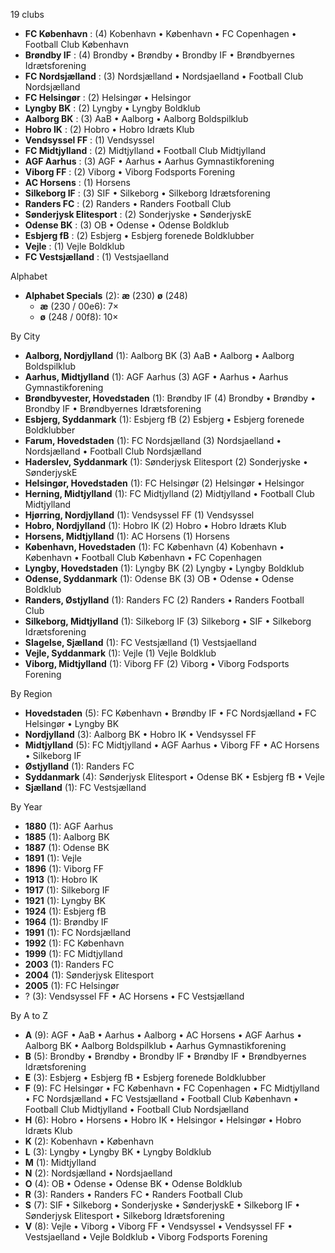 19 clubs

- **FC København** : (4) Kobenhavn • København • FC Copenhagen • Football Club København
- **Brøndby IF** : (4) Brondby • Brøndby • Brondby IF • Brøndbyernes Idrætsforening
- **FC Nordsjælland** : (3) Nordsjælland • Nordsjaelland • Football Club Nordsjælland
- **FC Helsingør** : (2) Helsingør • Helsingor
- **Lyngby BK** : (2) Lyngby • Lyngby Boldklub
- **Aalborg BK** : (3) AaB • Aalborg • Aalborg Boldspilklub
- **Hobro IK** : (2) Hobro • Hobro Idræts Klub
- **Vendsyssel FF** : (1) Vendsyssel
- **FC Midtjylland** : (2) Midtjylland • Football Club Midtjylland
- **AGF Aarhus** : (3) AGF • Aarhus • Aarhus Gymnastikforening
- **Viborg FF** : (2) Viborg • Viborg Fodsports Forening
- **AC Horsens** : (1) Horsens
- **Silkeborg IF** : (3) SIF • Silkeborg • Silkeborg Idrætsforening
- **Randers FC** : (2) Randers • Randers Football Club
- **Sønderjysk Elitesport** : (2) Sonderjyske • SønderjyskE
- **Odense BK** : (3) OB • Odense • Odense Boldklub
- **Esbjerg fB** : (2) Esbjerg • Esbjerg forenede Boldklubber
- **Vejle** : (1) Vejle Boldklub
- **FC Vestsjælland** : (1) Vestsjaelland




Alphabet

- **Alphabet Specials** (2):  **æ** (230) **ø** (248)
  - **æ** (230 / 00e6): 7×
  - **ø** (248 / 00f8): 10×




By City

- **Aalborg, Nordjylland** (1): Aalborg BK  (3) AaB • Aalborg • Aalborg Boldspilklub
- **Aarhus, Midtjylland** (1): AGF Aarhus  (3) AGF • Aarhus • Aarhus Gymnastikforening
- **Brøndbyvester, Hovedstaden** (1): Brøndby IF  (4) Brondby • Brøndby • Brondby IF • Brøndbyernes Idrætsforening
- **Esbjerg, Syddanmark** (1): Esbjerg fB  (2) Esbjerg • Esbjerg forenede Boldklubber
- **Farum, Hovedstaden** (1): FC Nordsjælland  (3) Nordsjaelland • Nordsjælland • Football Club Nordsjælland
- **Haderslev, Syddanmark** (1): Sønderjysk Elitesport  (2) Sonderjyske • SønderjyskE
- **Helsingør, Hovedstaden** (1): FC Helsingør  (2) Helsingør • Helsingor
- **Herning, Midtjylland** (1): FC Midtjylland  (2) Midtjylland • Football Club Midtjylland
- **Hjørring, Nordjylland** (1): Vendsyssel FF  (1) Vendsyssel
- **Hobro, Nordjylland** (1): Hobro IK  (2) Hobro • Hobro Idræts Klub
- **Horsens, Midtjylland** (1): AC Horsens  (1) Horsens
- **København, Hovedstaden** (1): FC København  (4) Kobenhavn • København • Football Club København • FC Copenhagen
- **Lyngby, Hovedstaden** (1): Lyngby BK  (2) Lyngby • Lyngby Boldklub
- **Odense, Syddanmark** (1): Odense BK  (3) OB • Odense • Odense Boldklub
- **Randers, Østjylland** (1): Randers FC  (2) Randers • Randers Football Club
- **Silkeborg, Midtjylland** (1): Silkeborg IF  (3) Silkeborg • SIF • Silkeborg Idrætsforening
- **Slagelse, Sjælland** (1): FC Vestsjælland  (1) Vestsjaelland
- **Vejle, Syddanmark** (1): Vejle  (1) Vejle Boldklub
- **Viborg, Midtjylland** (1): Viborg FF  (2) Viborg • Viborg Fodsports Forening




By Region

- **Hovedstaden** (5):   FC København • Brøndby IF • FC Nordsjælland • FC Helsingør • Lyngby BK
- **Nordjylland** (3):   Aalborg BK • Hobro IK • Vendsyssel FF
- **Midtjylland** (5):   FC Midtjylland • AGF Aarhus • Viborg FF • AC Horsens • Silkeborg IF
- **Østjylland** (1):   Randers FC
- **Syddanmark** (4):   Sønderjysk Elitesport • Odense BK • Esbjerg fB • Vejle
- **Sjælland** (1):   FC Vestsjælland




By Year

- **1880** (1):   AGF Aarhus
- **1885** (1):   Aalborg BK
- **1887** (1):   Odense BK
- **1891** (1):   Vejle
- **1896** (1):   Viborg FF
- **1913** (1):   Hobro IK
- **1917** (1):   Silkeborg IF
- **1921** (1):   Lyngby BK
- **1924** (1):   Esbjerg fB
- **1964** (1):   Brøndby IF
- **1991** (1):   FC Nordsjælland
- **1992** (1):   FC København
- **1999** (1):   FC Midtjylland
- **2003** (1):   Randers FC
- **2004** (1):   Sønderjysk Elitesport
- **2005** (1):   FC Helsingør
- ? (3):   Vendsyssel FF • AC Horsens • FC Vestsjælland






By A to Z

- **A** (9): AGF • AaB • Aarhus • Aalborg • AC Horsens • AGF Aarhus • Aalborg BK • Aalborg Boldspilklub • Aarhus Gymnastikforening
- **B** (5): Brondby • Brøndby • Brondby IF • Brøndby IF • Brøndbyernes Idrætsforening
- **E** (3): Esbjerg • Esbjerg fB • Esbjerg forenede Boldklubber
- **F** (9): FC Helsingør • FC København • FC Copenhagen • FC Midtjylland • FC Nordsjælland • FC Vestsjælland • Football Club København • Football Club Midtjylland • Football Club Nordsjælland
- **H** (6): Hobro • Horsens • Hobro IK • Helsingor • Helsingør • Hobro Idræts Klub
- **K** (2): Kobenhavn • København
- **L** (3): Lyngby • Lyngby BK • Lyngby Boldklub
- **M** (1): Midtjylland
- **N** (2): Nordsjælland • Nordsjaelland
- **O** (4): OB • Odense • Odense BK • Odense Boldklub
- **R** (3): Randers • Randers FC • Randers Football Club
- **S** (7): SIF • Silkeborg • Sonderjyske • SønderjyskE • Silkeborg IF • Sønderjysk Elitesport • Silkeborg Idrætsforening
- **V** (8): Vejle • Viborg • Viborg FF • Vendsyssel • Vendsyssel FF • Vestsjaelland • Vejle Boldklub • Viborg Fodsports Forening




